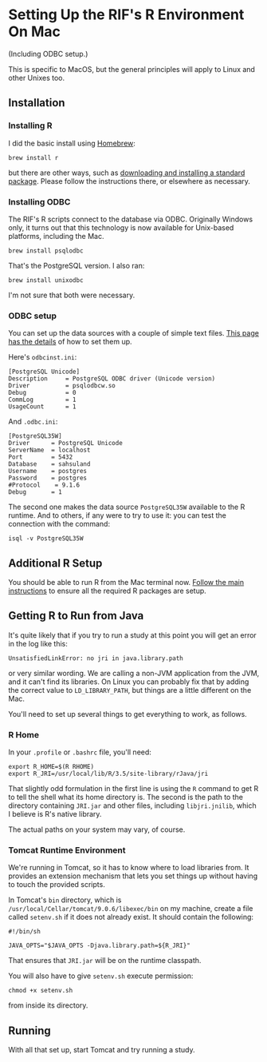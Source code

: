 # Setting Up the RIF's R Environment On Mac

(Including ODBC setup.)

This is specific to MacOS, but the general principles will apply to Linux and other Unixes too.

## Installation

### Installing R

I did the basic install using [Homebrew](https://brew.sh):

```
brew install r
```

but there are other ways, such as [downloading and installing a standard package](https://cran.r-project.org/bin/macosx/). Please follow the instructions there, or elsewhere as necessary.

### Installing ODBC

The RIF's R scripts connect to the database via ODBC. Originally Windows only, it turns out that this technology is now available for Unix-based platforms, including the Mac.

```
brew install psqlodbc
```

That's the PostgreSQL version. I also ran:

```
brew install unixodbc
```

I'm not sure that both were necessary.

### ODBC setup

You can set up the data sources with a couple of simple text files. [This page has the details](https://boriel.com/en/2013/01/16/postgresql-odbc-connection-from-mac-os-x/) of how to set them up. 

Here's `odbcinst.ini`:

```
[PostgreSQL Unicode]
Description     = PostgreSQL ODBC driver (Unicode version)
Driver          = psqlodbcw.so
Debug           = 0
CommLog         = 1
UsageCount      = 1
```

And `.odbc.ini`:

```
[PostgreSQL35W]
Driver      = PostgreSQL Unicode
ServerName  = localhost
Port        = 5432
Database    = sahsuland
Username    = postgres
Password    = postgres
#Protocol    = 9.1.6
Debug       = 1
```

The second one makes the data source `PostgreSQL35W` available to the R runtime. And to others, if any were to try to use it: you can test the connection with the command:

```
isql -v PostgreSQL35W
```

## Additional R Setup

You should be able to run R from the Mac terminal now. [Follow the main instructions](../rifWebApplication/Readme.md#433-r-packages) to ensure all the required R packages are setup.

## Getting R to Run from Java

It's quite likely that if you try to run a study at this point you will get an error in the log like this:

```
UnsatisfiedLinkError: no jri in java.library.path
```

or very similar wording. We are calling a non-JVM application from the JVM, and it can't find its libraries. On Linux you can probably fix that by adding the correct value to `LD_LIBRARY_PATH`, but things are a little different on the Mac.

You'll need to set up several things to get everything to work, as follows.

### R Home

In your `.profile` or `.bashrc` file, you'll need:

```
export R_HOME=$(R RHOME)
export R_JRI=/usr/local/lib/R/3.5/site-library/rJava/jri
```

That slightly odd formulation in the first line is using the `R` command to get R to tell the shell what its home directory is. The second is the path to the directory containing `JRI.jar` and other files, including `libjri.jnilib`, which I believe is R's native library.

The actual paths on your system may vary, of course.

### Tomcat Runtime Environment

We're running in Tomcat, so it has to know where to load libraries from. It provides an extension mechanism that lets you set things up without having to touch the provided scripts. 

In Tomcat's `bin` directory, which is `/usr/local/Cellar/tomcat/9.0.6/libexec/bin` on my machine, create a file called `setenv.sh` if it does not already exist. It should contain the following:

```
#!/bin/sh

JAVA_OPTS="$JAVA_OPTS -Djava.library.path=${R_JRI}"
```

That ensures that `JRI.jar` will be on the runtime classpath.

You will also have to give `setenv.sh` execute permission:

```
chmod +x setenv.sh
```

from inside its directory.

## Running

With all that set up, start Tomcat and try running a study.

